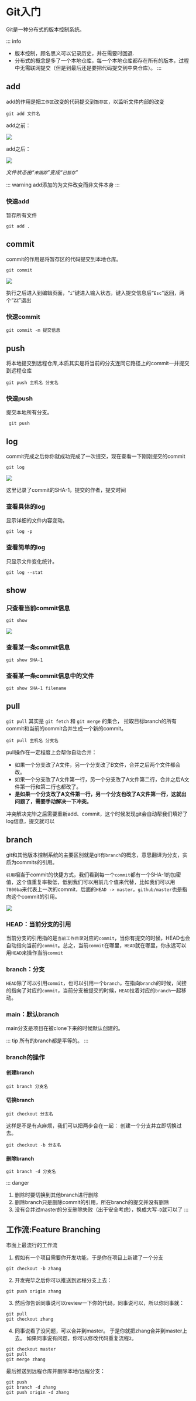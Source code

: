 
# Git入门

Git是一种分布式的版本控制系统。

::: info
- 版本控制，顾名思义可以记录历史，并在需要时回退.
- 分布式的概念是多了一个本地仓库，每一个本地仓库都存在所有的版本，过程中无需联网提交（但是到最后还是要把代码提交到中央仓库）。
  :::


## add

add的作用是把`工作区`改变的代码提交到`暂存区`，以监听文件内部的改变

```shell
git add 文件名
```

add之前：

![](./img/add之前.png)


add之后：

![](./img/add之后.png)


*文件状态由“`未跟踪`”变成“`已暂存`”*

::: warning
add添加的为文件改变而非文件本身
:::

### 快速add
暂存所有文件

```shell
git add .
```

## commit

commit的作用是将暂存区的代码提交到本地仓库。

```shell
git commit
```

![](./img/commit.png)


执行之后进入到编辑页面，“`i`”键进入输入状态，键入提交信息后“`Esc`”返回，两个“`ZZ`”退出

### 快速commit

```shell
git commit -m 提交信息
```

## push
将本地提交到远程仓库,本质其实是将当前的分支连同它路径上的commit一并提交到远程仓库

```shell
git push 主机名 分支名
```

### 快速push
提交本地所有分支。

```shell
 git push
```

## log
commit完成之后你你就成功完成了一次提交，现在查看一下刚刚提交的commit

```shell
git log
```

![](./img/log之后.png)

这里记录了commit的SHA-1，提交的作者，提交时间

### 查看具体的log
显示详细的文件内容变动。
```shell
git log -p
```


### 查看简单的log
只显示文件变化统计。
```shell
git log --stat
```

## show

### 只查看当前commit信息

```shell
git show
```

![](./img/show.png)

### 查看某一条commit信息

```shell
git show SHA-1
```

### 查看某一条commit信息中的文件

```shell
git show SHA-1 filename
```

## pull

`git pull` 其实是 `git fetch` 和 `git merge` 的集合，
拉取目标branch的所有commit和当前的commit合并生成一个新的commit。

```shell
git pull 主机名 分支名
```

pull操作在一定程度上会帮你自动合并：
- 如果一个分支改了A文件，另一个分支改了B文件，合并之后两个文件都会改。
- 如果一个分支改了A文件第一行，另一个分支改了A文件第二行，合并之后A文件第一行和第二行也都改了。
- **是如果一个分支改了A文件第一行，另一个分支也改了A文件第一行，这就出问题了，需要手动解决一下冲突。**

冲突解决完毕之后需要重新add、commit，这个时候发现git会自动帮我们填好了log信息，提交就可以

## branch

git和其他版本控制系统的主要区别就是git有`branch`的概念，意思翻译为分支，实质为commits的引用。

`引用`相当于commit的快捷方式，我们看到每一个`commit`都有一个SHA-1的加密值，这个值重复率极低，低到我们可以用前几个值来代替，比如我们可以用`7800ba`来代表上一次的commit，后面的`HEAD -> master`，`github/master`也是指向这个commit的引用。

![](./img/log之后.png)

### HEAD：当前分支的引用

当前分支的引用指的是`当前工作目录`对应的`commit`，当你有提交的时候，HEAD也会自动指向当前的`commit`。总之，当前`commit`在哪里，`HEAD`就在哪里，你永远可以用`HEAD`来操作当前`commit`

### branch：分支

`HEAD`除了可以引用`commit`，也可以引用一个`branch`，在指向`branch`的时候，间接的指向了对应的`commit`，当前分支被提交的时候，`HEAD`拉着对应的`branch`一起移动。

### main：默认branch

main分支是项目在被clone下来的时候默认创建的。

::: tip
所有的branch都是平等的。
:::

### branch的操作

#### 创建branch

```shell
git branch 分支名
```

#### 切换branch

```shell
git checkout 分支名
```

这样是不是有点麻烦，我们可以把两步合在一起：
创建一个分支并立即切换过去。
```shell
git checkout -b 分支名
```

#### 删除branch

```js
git branch -d 分支名
```

::: danger
1. 删除时要切换到其他branch进行删除
2. 删除branch只是删除commit的引用，所在branch的提交并没有删除
3. 没有合并过master的分支删除失败（出于安全考虑），换成大写`-D`就可以了
   :::

## 工作流:Feature Branching

市面上最流行的工作流

1. 假如有一个项目需要你开发功能，于是你在项目上新建了一个分支

```shell
git checkout -b zhang
```

2. 开发完毕之后你可以推送到远程分支上去：

```shell
git push origin zhang
```

3. 然后你告诉同事说可以review一下你的代码，同事说可以，所以你同事就：

```shell
git pull
git checkout zhang
```

4. 同事说看了没问题，可以合并到master。 于是你就把zhang合并到master上去。 如果同事说有问题，你可以修改代码重复流程`2`。

```shell
git checkout master
git pull
git merge zhang
```
最后推送到远程仓库并删除本地/远程分支：

```shell
git push
git branch -d zhang
git push origin -d zhang
```
